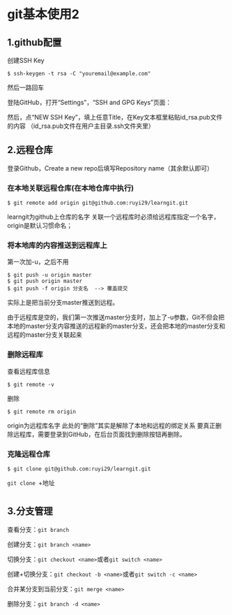 # git基本使用2

## 1.github配置
创建SSH Key
```
$ ssh-keygen -t rsa -C "youremail@example.com"
```
然后一路回车

登陆GitHub，打开“Settings”，“SSH and GPG Keys”页面：

然后，点“NEW SSH Key”，填上任意Title，在Key文本框里粘贴id_rsa.pub文件的内容
（id_rsa.pub文件在用户主目录.ssh文件夹里）

## 2.远程仓库
登录Github，Create a new repo后填写Repository name（其余默认即可）
### 在本地关联远程仓库(在本地仓库中执行)
```
$ git remote add origin git@github.com:ruyi29/learngit.git
```
learngit为github上仓库的名字
关联一个远程库时必须给远程库指定一个名字，origin是默认习惯命名；

### 将本地库的内容推送到远程库上
第一次加-u，之后不用
```
$ git push -u origin master
$ git push origin master
$ git push -f origin 分支名  --> 覆盖提交
```
实际上是把当前分支master推送到远程。

由于远程库是空的，我们第一次推送master分支时，加上了-u参数，Git不但会把本地的master分支内容推送的远程新的master分支，还会把本地的master分支和远程的master分支关联起来

### 删除远程库
查看远程库信息
```
$ git remote -v
```
删除
```
$ git remote rm origin
```
origin为远程库名字
此处的“删除”其实是解除了本地和远程的绑定关系
要真正删除远程库，需要登录到GitHub，在后台页面找到删除按钮再删除。

### 克隆远程仓库
```
$ git clone git@github.com:ruyi29/learngit.git
```
`git clone `+地址
#
## 3.分支管理
查看分支：`git branch`

创建分支：`git branch <name>`

切换分支：`git checkout <name>`或者`git switch <name>`

创建+切换分支：`git checkout -b <name>`或者`git switch -c <name>`

合并某分支到当前分支：`git merge <name>`

删除分支：`git branch -d <name>`